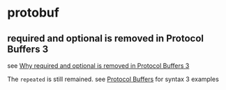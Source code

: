 # protobuf

## required and optional is removed in Protocol Buffers 3
see [Why required and optional is removed in Protocol Buffers 3](https://stackoverflow.com/questions/31801257/why-required-and-optional-is-removed-in-protocol-buffers-3)

The `repeated` is still remained.
see [Protocol Buffers](https://github.com/google/protobuf) for syntax 3 examples
